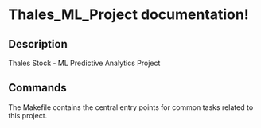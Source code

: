 # Thales_ML_Project documentation!

## Description

Thales Stock - ML Predictive Analytics Project

## Commands

The Makefile contains the central entry points for common tasks related to this project.

